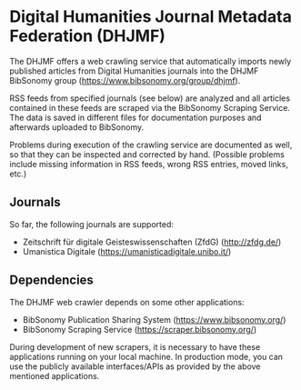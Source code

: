 # Digital Humanities Journal Metadata Federation (DHJMF)

The DHJMF offers a web crawling service that automatically imports newly published articles from Digital Humanities journals into the DHJMF BibSonomy group (https://www.bibsonomy.org/group/dhjmf).

RSS feeds from specified journals (see below) are analyzed and all articles contained in these feeds are scraped via the BibSonomy Scraping Service. The data is saved in different files for documentation purposes and afterwards uploaded to BibSonomy.

Problems during execution of the crawling service are documented as well, so that they can be inspected and corrected by hand. (Possible problems include missing information in RSS feeds, wrong RSS entries, moved links, etc.)


## Journals
So far, the following journals are supported:
* Zeitschrift für digitale Geisteswissenschaften (ZfdG) (http://zfdg.de/)
* Umanistica Digitale (https://umanisticadigitale.unibo.it/)


## Dependencies
The DHJMF web crawler depends on some other applications:
* BibSonomy Publication Sharing System (https://www.bibsonomy.org/)
* BibSonomy Scraping Service (https://scraper.bibsonomy.org/)

During development of new scrapers, it is necessary to have these applications running on your local machine. In production mode, you can use the publicly available interfaces/APIs as provided by the above mentioned applications.

## Deployment
The DHJMF crawling service needs to run on a server with at least JRE 8.0. Localhost is just fine; if you want to regularly run the application, a cron job possibly is the best option.

All configuration is done in the config.properties file in the resources directory. Especially, you need a BibSonomy account and the API key for uploading posts to BibSonomy.

## Adding new journals
### Scrapers
See the BibSonomy wiki for information about setup and usage of the BibSonomy source code (https://bitbucket.org/bibsonomy/bibsonomy/wiki/development/Setup).

The basic workflow for adding new scrapers (i.e., new journals) is as follows:
* Set up the BibSonomy Scraping Service on your local machine (see wiki and the explanations at the bottom of this page).
* Develop new scrapers; usually, you should be able to use already existent Scrapers or to configure them according to your needs. Be inspired by the already included Digital Humanities Scrapers.
* When everything is working locally, send a Pull Request for your changes to the BibSonomy Bitbucket repository.
* After the BibSonomy team has accepted your request, the scrapers are available via the BibSonomy Scraping Service.

### Crawling Service
New journals need to be integrated into the DHJMF crawling service as well. The source code is commented comprehensively, so it should be easy to configure and add new journals to the system.

To this day, only RSS feeds can be crawled and analyzed - feel free to add more sources for article information, if necessary.

<hr/>

## Brief instruction for setting up BibSonomy in Eclipse
### General
* Follow this instruction: https://bitbucket.org/bibsonomy/bibsonomy/wiki/development/Setup
* After forking the repo to your Bitbucket account, create a new branch in your own BibSonomy repo.
* Clone your BibSonomy repo to Eclipse.
* Develop, commit and push on the new branch.
* When ready, send a pull request to BibSonomy/default branch.
* A tutorial for the interaction Git <-> Elipse can be found here: http://www.vogella.com/tutorials/EclipseGit/article.html#git-support-for-eclipse

### Single steps in Eclipse
* Create a new Mercurial project and put it in a new folder on your local machine.
* Use "Import Maven Project" to import "BibSonomy Scraper" and "BibSonomy Scraping Service" from the whole BibSonomy project (as cloned in a previous step) to your Eclipse workbench.
* Work with these projects. All changes are automatically added to the BibSonomy parent project (the one you cloned) and will be included when committing and pushing to your BibSonomy repo.

When testing on localhost: 
* Compile newly added scrapers with "Maven install" and run "Maven install" with the scraping service afterwards.
* A WAR file will be created. Rename this file to "ROOT.war" and deploy it on your server (for example Tomcat). Now the scraping service should be available under "localhost:8080" in your browser.
* When facing problems with Tomcat, consulting the log files (usually in /usr/share/tomcat/log) may help.

### Problems that may arise
* If Tomcat is telling you that dependencies are missing, you need to add them manually to the WEB-INF/lib folder of the deployed WAR file (happened e.g. with "commons logger" and "log4j").
